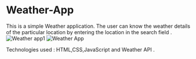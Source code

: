 # Weather-App

This is a simple Weather application. The user can know the weather details of the particular location by entering the location in the search field .
![Weather app1](https://user-images.githubusercontent.com/91653299/230765900-3db8371f-e071-4b32-aeaa-2ade1db89caa.png)
![Weather App](https://user-images.githubusercontent.com/91653299/230765831-8fff9e83-d6e7-40d7-ab5a-2585306a3dba.png)

Technologies used : HTML,CSS,JavaScript and Weather API .
